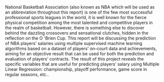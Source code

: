 National Basketball Association (also known as NBA which will be used as an abbreviation throughout this report) is one of the few most successful professional sports leagues in the world, 
it is well known for the fierce physical competition among the most talented and competitive players in the realm of basketball. 
However, there is something else to discover behind the dazzling crossovers and sensational clutches, hidden in the reflection on the O 'Brien Cup. 
This report will be discussing the prediction of NBA players’ salaries using multiple supervised machine learning algorithms based on a dataset of players’ on-court data and achievements, aiming for an objective result that can be used for both the prediction and evaluation of players’ contracts. 
The result of this project reveals the specific variables that are useful for predicting players’ salary using Multiple Linear Regression: championship, playoff performance, game score in regular seasons, etc..
